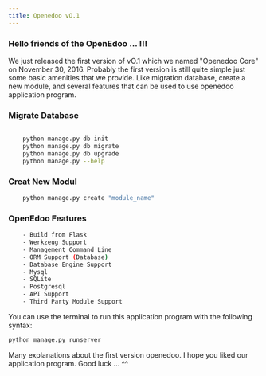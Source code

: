 ```yaml
---
title: Openedoo vO.1
---
```


### Hello friends of the OpenEdoo ... !!!

We just released the first version of vO.1 which we named "Openedoo Core" on November 30, 2016. Probably the first version is still quite simple just some basic amenities that we provide. Like migration database, create a new module, and several features that can be used to use openedoo application program.

### Migrate Database
```sh

	python manage.py db init
	python manage.py db migrate
	python manage.py db upgrade
	python manage.py --help 
```
### Creat New Modul
```sh 
	python manage.py create "module_name" 
```

### OpenEdoo Features
```sh
	- Build from Flask
	- Werkzeug Support
	- Management Command Line
	- ORM Support (Database)
	- Database Engine Support
	- Mysql
	- SQLite
	- Postgresql
	- API Support
	- Third Party Module Support
```

You can use the terminal to run this application program with the following syntax:
```sh 
python manage.py runserver 
```
Many explanations about the first version openedoo. I hope you liked our application program. Good luck ... ^^
